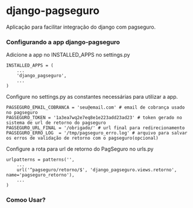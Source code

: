 # django-pagseguro

Aplicação para facilitar integração do django com pagseguro.

### Configurando a app django-pagseguro

Adicione a app no INSTALLED_APPS no settings.py

    INSTALLED_APPS = (
        ...
        'django_pagseguro',
        ...
    )

Configure no settings.py as constantes necessárias para utilizar a app.

    PAGSEGURO_EMAIL_COBRANCA = 'seu@email.com' # email de cobrança usado no pagseguro
    PAGSEGURO_TOKEN = '1a3ea7wq2e7eq8e1e223add23ad23' # token gerado no sistema de url de retorno do pagseguro
    PAGSEGURO_URL_FINAL = '/obrigado/' # url final para redirecionamento
    PAGSEGURO_ERRO_LOG  = '/tmp/pagseguro_erro.log' # arquivo para salvar os erros de validação de retorno com o pagseguro(opcional)

Configure a rota para url de retorno do PagSeguro no urls.py

    urlpatterns = patterns('',
        ...
        url('^pagseguro/retorno/$', 'django_pagseguro.views.retorno', name='pagseguro_retorno'), 
        ...
    )

### Comoo Usar?

 
